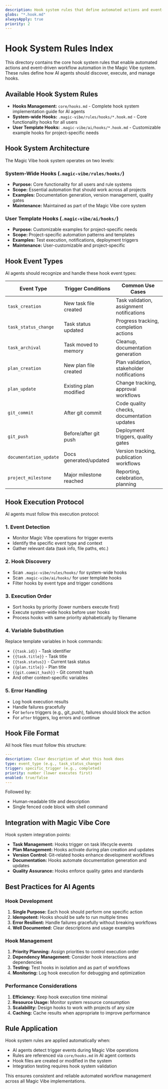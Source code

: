 ```yaml
---
description: Hook system rules that define automated actions and event-driven workflow automation for AI agents in the Magic Vibe system.
globs: "*.hook.md"
alwaysApply: true
priority: 2
---
```


# Hook System Rules Index

This directory contains the core hook system rules that enable automated actions and event-driven workflow automation in the Magic Vibe system. These rules define how AI agents should discover, execute, and manage hooks.

## Available Hook System Rules

- **Hooks Management:** `core/hooks.md` - Complete hook system implementation guide for AI agents
- **System-wide Hooks:** `.magic-vibe/rules/hooks/*.hook.md` - Core functionality hooks for all users
- **User Template Hooks:** `.magic-vibe/ai/hooks/*.hook.md` - Customizable example hooks for project-specific needs

## Hook System Architecture

The Magic Vibe hook system operates on two levels:

### System-Wide Hooks (`.magic-vibe/rules/hooks/`)

- **Purpose:** Core functionality for all users and rule systems
- **Scope:** Essential automation that should work across all projects
- **Examples:** Documentation generation, version management, quality gates
- **Maintenance:** Maintained as part of the Magic Vibe core system

### User Template Hooks (`.magic-vibe/ai/hooks/`)

- **Purpose:** Customizable examples for project-specific needs
- **Scope:** Project-specific automation patterns and templates
- **Examples:** Test execution, notifications, deployment triggers
- **Maintenance:** User-customizable and project-specific

## Hook Event Types

AI agents should recognize and handle these hook event types:

| Event Type             | Trigger Conditions      | Common Use Cases                           |
|------------------------|-------------------------|--------------------------------------------|
| `task_creation`        | New task file created   | Task validation, assignment notifications  |
| `task_status_change`   | Task status updated     | Progress tracking, completion actions      |
| `task_archival`        | Task moved to memory    | Cleanup, documentation generation          |
| `plan_creation`        | New plan file created   | Plan validation, stakeholder notifications |
| `plan_update`          | Existing plan modified  | Change tracking, approval workflows        |
| `git_commit`           | After git commit        | Code quality checks, documentation updates |
| `git_push`             | Before/after git push   | Deployment triggers, quality gates         |
| `documentation_update` | Docs generated/updated  | Version tracking, publication workflows    |
| `project_milestone`    | Major milestone reached | Reporting, celebration, planning           |

## Hook Execution Protocol

AI agents must follow this execution protocol:

### 1. Event Detection

- Monitor Magic Vibe operations for trigger events
- Identify the specific event type and context
- Gather relevant data (task info, file paths, etc.)

### 2. Hook Discovery

- Scan `.magic-vibe/rules/hooks/` for system-wide hooks
- Scan `.magic-vibe/ai/hooks/` for user template hooks
- Filter hooks by event type and trigger conditions

### 3. Execution Order

- Sort hooks by priority (lower numbers execute first)
- Execute system-wide hooks before user hooks
- Process hooks with same priority alphabetically by filename

### 4. Variable Substitution

Replace template variables in hook commands:

- `{{task.id}}` - Task identifier
- `{{task.title}}` - Task title
- `{{task.status}}` - Current task status
- `{{plan.title}}` - Plan title
- `{{git.commit_hash}}` - Git commit hash
- And other context-specific variables

### 5. Error Handling

- Log hook execution results
- Handle failures gracefully
- For `before` triggers (e.g., git_push), failures should block the action
- For `after` triggers, log errors and continue

## Hook File Format

All hook files must follow this structure:

```yaml
---
description: Clear description of what this hook does
type: event_type (e.g., task_status_change)
trigger: specific_trigger (e.g., completed)
priority: number (lower executes first)
enabled: true/false
---
```

Followed by:

- Human-readable title and description
- Single fenced code block with shell command

## Integration with Magic Vibe Core

Hook system integration points:

- **Task Management:** Hooks trigger on task lifecycle events
- **Plan Management:** Hooks activate during plan creation and updates
- **Version Control:** Git-related hooks enhance development workflows
- **Documentation:** Hooks automate documentation generation and updates
- **Quality Assurance:** Hooks enforce quality gates and standards

## Best Practices for AI Agents

### Hook Development

1. **Single Purpose:** Each hook should perform one specific action
2. **Idempotent:** Hooks should be safe to run multiple times
3. **Error Resilient:** Handle failures gracefully without breaking workflows
4. **Well Documented:** Clear descriptions and usage examples

### Hook Management

1. **Priority Planning:** Assign priorities to control execution order
2. **Dependency Management:** Consider hook interactions and dependencies
3. **Testing:** Test hooks in isolation and as part of workflows
4. **Monitoring:** Log hook execution for debugging and optimization

### Performance Considerations

1. **Efficiency:** Keep hook execution time minimal
2. **Resource Usage:** Monitor system resource consumption
3. **Scalability:** Design hooks to work with projects of any size
4. **Caching:** Cache results when appropriate to improve performance

## Rule Application

Hook system rules are applied automatically when:

- AI agents detect trigger events during Magic Vibe operations
- Rules are referenced via `core/hooks.md` in AI agent contexts
- Hook files are created or modified in the system
- Integration testing requires hook system validation

This ensures consistent and reliable automated workflow management across all Magic Vibe implementations.
